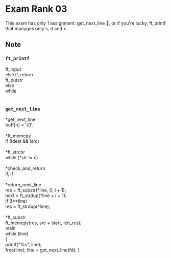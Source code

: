 # Exam Rank 03
This exam has only 1 assignment:  get_next_line 👀, or if you're lucky, ft_printf that manages only s, d and x.

## Note
### `ft_printf`
ft_input   <br>
	else if, return   <br>
ft_putstr   <br>
	else   <br>
		while   <br>
   <br>
### `get_next_line`
*get_next_line   <br>
	buff[n] = '\0';   <br>
   <br>
*ft_memcpy   <br>
	if (!dest && !src)   <br>
   <br>
*ft_strchr   <br>
	while (*str != c)   <br>
   <br>
*check_and_return   <br>
	if, if   <br>
   <br>
*return_next_line   <br>
	res = ft_substr(*line, 0, i + 1);   <br>
	next = ft_strdup(*line + i + 1);   <br>
	if (!**line)   <br>
	res = ft_strdup(*line);   <br>
   <br>
*ft_substr   <br>
      ft_memcpy(res, src + start, len_res);   <br>
main   <br>
	while (line)   <br>
	{   <br>
		printf("%s", line);   <br>
		free(line);
		line = get_next_line(fd);
	}
